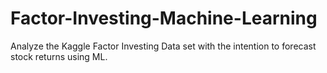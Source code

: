 # Factor-Investing-Machine-Learning
Analyze the Kaggle Factor Investing Data set with the intention to forecast stock returns using ML.
